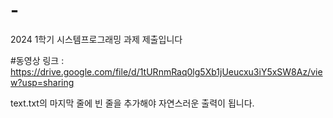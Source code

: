 # -
2024 1학기 시스템프로그래밍 과제 제출입니다

#동영상 링크 : https://drive.google.com/file/d/1tURnmRaq0lg5Xb1jUeucxu3iY5xSW8Az/view?usp=sharing

text.txt의 마지막 줄에 빈 줄을 추가해야 자연스러운 출력이 됩니다.
